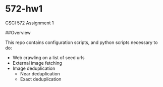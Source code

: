 # 572-hw1
CSCI 572 Assignment 1

##Overview

This repo contains configuration scripts, and python scripts necessary to do:

- Web crawling on a list of seed urls
- External image fetching
- Image deduplication
	- Near deduplication
	- Exact deduplication
	



